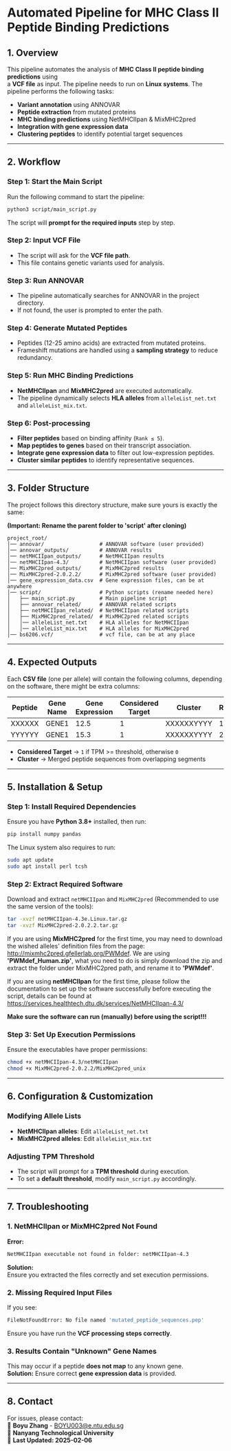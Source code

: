 # Automated Pipeline for MHC Class II Peptide Binding Predictions
## 1. Overview
This pipeline automates the analysis of **MHC Class II peptide binding predictions** using  
a **VCF file** as input. The pipeline needs to run on **Linux systems**. The pipeline performs the following tasks:

- **Variant annotation** using ANNOVAR  
- **Peptide extraction** from mutated proteins  
- **MHC binding predictions** using NetMHCIIpan & MixMHC2pred  
- **Integration with gene expression data**  
- **Clustering peptides** to identify potential target sequences  

---

## 2. Workflow

### Step 1: Start the Main Script
Run the following command to start the pipeline:

```bash
python3 script/main_script.py
```
The script will **prompt for the required inputs** step by step.

### **Step 2: Input VCF File**
- The script will ask for the **VCF file path**.
- This file contains genetic variants used for analysis.

### **Step 3: Run ANNOVAR**
- The pipeline automatically searches for ANNOVAR in the project directory.
- If not found, the user is prompted to enter the path.

### **Step 4: Generate Mutated Peptides**
- Peptides (12-25 amino acids) are extracted from mutated proteins.
- Frameshift mutations are handled using a **sampling strategy** to reduce redundancy.

### **Step 5: Run MHC Binding Predictions**
- **NetMHCIIpan** and **MixMHC2pred** are executed automatically.
- The pipeline dynamically selects **HLA alleles** from `alleleList_net.txt` and `alleleList_mix.txt`.

### **Step 6: Post-processing**
- **Filter peptides** based on binding affinity (`Rank ≤ 5`).
- **Map peptides to genes** based on their transcript association.
- **Integrate gene expression data** to filter out low-expression peptides.
- **Cluster similar peptides** to identify representative sequences.

---

## **3. Folder Structure**
The project follows this directory structure, make sure yours is exactly the same:

**(Important: Rename the parent folder to 'script' after cloning)**

```
project_root/
│── annovar/                  # ANNOVAR software (user provided)
│── annovar_outputs/          # ANNOVAR results
│── netMHCIIpan_outputs/      # NetMHCIIpan results
│── netMHCIIpan-4.3/          # NetMHCIIpan software (user provided)
│── MixMHC2pred_outputs/      # MixMHC2pred results
│── MixMHC2pred-2.0.2.2/      # MixMHC2pred software (user provided)
│── gene_expression_data.csv  # Gene expression files, can be at anywhere
│── script/                   # Python scripts (rename needed here)
│   ├── main_script.py        # Main pipeline script
│   ├── annovar_related/      # ANNOVAR related scripts
│   ├── netMHCIIpan_related/  # NetMHCIIpan related scripts
│   ├── MixMHC2pred_related/  # MixMHC2pred related scripts
│   │── alleleList_net.txt    # HLA alleles for NetMHCIIpan
│   │── alleleList_mix.txt    # HLA alleles for MixMHC2pred
│── bs6206.vcf/               # vcf file, can be at any place
```

---

## **4. Expected Outputs**
Each **CSV file** (one per allele) will contain the following columns, depending on the software, there might be extra columns:

| Peptide | Gene Name | Gene Expression | Considered Target | Cluster | Rank |
|---------|----------|----------------|------------------|--------|------|
| XXXXXX  | GENE1    | 12.5           | 1                | XXXXXXYYYY | 1.2 |
| YYYYYY  | GENE1    | 15.3           | 1                | XXXXXXYYYY | 2.1 |

- **Considered Target** → `1` if TPM >= threshold, otherwise `0`
- **Cluster** → Merged peptide sequences from overlapping segments

---

## **5. Installation & Setup**
### **Step 1: Install Required Dependencies**
Ensure you have **Python 3.8+** installed, then run:
```bash
pip install numpy pandas
```
The Linux system also requires to run:
```bash
sudo apt update
sudo apt install perl tcsh
```

### **Step 2: Extract Required Software**
Download and extract `netMHCIIpan` and `MixMHC2pred` (Recommended to use the same version of the tools):
```bash
tar -xvzf netMHCIIpan-4.3e.Linux.tar.gz
tar -xvzf MixMHC2pred-2.0.2.2.tar.gz
```
If you are using **MixMHC2pred** for the first time, you may need to download the wished alleles' definition files from the page:
http://mixmhc2pred.gfellerlab.org/PWMdef. We are using **'PWMdef_Human.zip'**, what you need to do is simply download the zip and 
extract the folder under MixMHC2pred path, and rename it to **'PWMdef'**.

If you are using **netMHCIIpan** for the first time, please follow the documentation to set up the software successfully
before executing the script, details can be found at https://services.healthtech.dtu.dk/services/NetMHCIIpan-4.3/

**Make sure the software can run (manually) before using the script!!!**

### **Step 3: Set Up Execution Permissions**
Ensure the executables have proper permissions:
```bash
chmod +x netMHCIIpan-4.3/netMHCIIpan
chmod +x MixMHC2pred-2.0.2.2/MixMHC2pred_unix
```
---

## **6. Configuration & Customization**
### **Modifying Allele Lists**
- **NetMHCIIpan alleles**: Edit `alleleList_net.txt`
- **MixMHC2pred alleles**: Edit `alleleList_mix.txt`

### **Adjusting TPM Threshold**
- The script will prompt for a **TPM threshold** during execution.
- To set a **default threshold**, modify `main_script.py` accordingly.

---

## **7. Troubleshooting**
### **1. NetMHCIIpan or MixMHC2pred Not Found**
**Error:**  
```bash
NetMHCIIpan executable not found in folder: netMHCIIpan-4.3
```
**Solution:**  
Ensure you extracted the files correctly and set execution permissions.

### **2. Missing Required Input Files**
If you see:
```bash
FileNotFoundError: No file named 'mutated_peptide_sequences.pep'
```
Ensure you have run the **VCF processing steps correctly**.

### **3. Results Contain "Unknown" Gene Names**
This may occur if a peptide **does not map** to any known gene.  
**Solution:** Ensure correct **gene expression data** is provided.

---

## **8. Contact**
For issues, please contact:  
📧 **Boyu Zhang** - BOYU003@e.ntu.edu.sg  
📍 **Nanyang Technological University**  
📌 **Last Updated: 2025-02-06**
